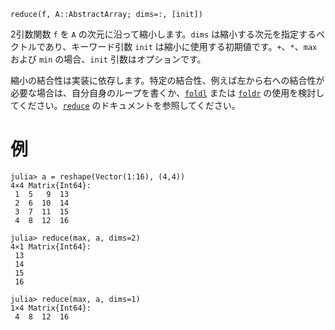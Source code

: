 ```
reduce(f, A::AbstractArray; dims=:, [init])
```

2引数関数 `f` を `A` の次元に沿って縮小します。`dims` は縮小する次元を指定するベクトルであり、キーワード引数 `init` は縮小に使用する初期値です。`+`、`*`、`max` および `min` の場合、`init` 引数はオプションです。

縮小の結合性は実装に依存します。特定の結合性、例えば左から右への結合性が必要な場合は、自分自身のループを書くか、[`foldl`](@ref) または [`foldr`](@ref) の使用を検討してください。[`reduce`](@ref) のドキュメントを参照してください。

# 例

```jldoctest
julia> a = reshape(Vector(1:16), (4,4))
4×4 Matrix{Int64}:
 1  5   9  13
 2  6  10  14
 3  7  11  15
 4  8  12  16

julia> reduce(max, a, dims=2)
4×1 Matrix{Int64}:
 13
 14
 15
 16

julia> reduce(max, a, dims=1)
1×4 Matrix{Int64}:
 4  8  12  16
```
